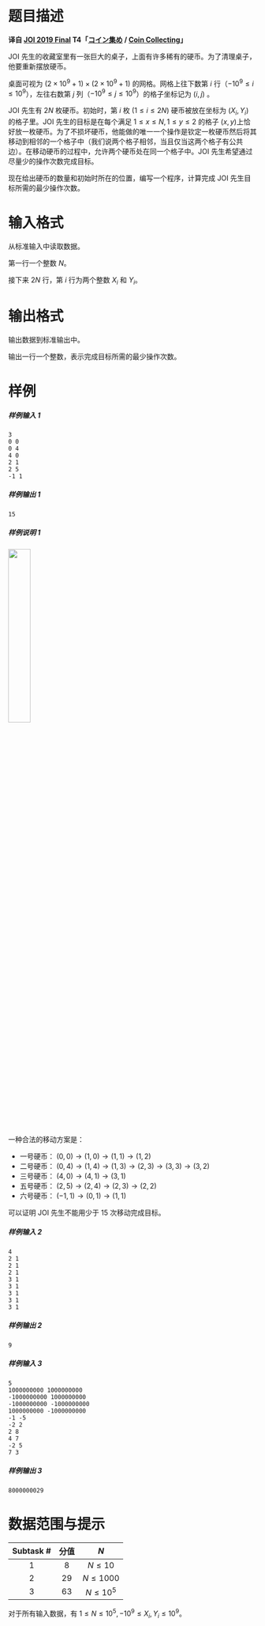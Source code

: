 
# 题目描述

**译自 [JOI 2019 Final](https://www.ioi-jp.org/joi/2018/2019-ho/index.html) T4「[コイン集め](https://www.ioi-jp.org/joi/2018/2019-ho/2019-ho-t4.pdf) / [Coin Collecting](https://www.ioi-jp.org/joi/2018/2019-ho/2019-ho-t4-en.pdf)」**

JOI 先生的收藏室里有一张巨大的桌子，上面有许多稀有的硬币。为了清理桌子，他要重新摆放硬币。

桌面可视为 $(2\times 10^9+1) \times (2\times 10^9+1)$ 的网格。网格上往下数第 $i$ 行（$-10^9 \le i \le 10^9$），左往右数第 $j$ 列（$-10^9 \le j \le 10^9$）的格子坐标记为 $(i, j)$ 。

JOI 先生有 $2N$ 枚硬币。初始时，第 $i$ 枚 $(1 \le i \le 2N)$ 硬币被放在坐标为 $(X_i, Y_i)$ 的格子里。JOI 先生的目标是在每个满足 $1 \le x \le N, 1 \le y \le 2$ 的格子 $(x,y)​$ 上恰好放一枚硬币。为了不损坏硬币，他能做的唯一一个操作是钦定一枚硬币然后将其移动到相邻的一个格子中（我们说两个格子相邻，当且仅当这两个格子有公共边）。在移动硬币的过程中，允许两个硬币处在同一个格子中。JOI 先生希望通过尽量少的操作次数完成目标。

现在给出硬币的数量和初始时所在的位置，编写一个程序，计算完成 JOI 先生目标所需的最少操作次数。

# 输入格式

从标准输入中读取数据。

第一行一个整数 $N$。

接下来 $2N$ 行，第 $i$ 行为两个整数 $X_i$ 和 $Y_i$。

# 输出格式

输出数据到标准输出中。

输出一行一个整数，表示完成目标所需的最少操作次数。

# 样例

##### 样例输入 1

```plain
3
0 0
0 4
4 0
2 1
2 5
-1 1
```

##### 样例输出 1

```plain
15
```

##### 样例说明 1

<img src="/source/loj/3013/img/aHR0cHM6Ly9sb2otaW1nLnVweXVuLm1lbmNpLm1lbXNldDAuY24vMjAxOS8wMi8yNC81YzcyNmExODljMGQ2LnBuZw==.png" width="30%">

一种合法的移动方案是：
* 一号硬币： $(0, 0) \rightarrow (1, 0) \rightarrow (1, 1) \rightarrow (1, 2)​$
* 二号硬币： $(0, 4) \rightarrow (1, 4) \rightarrow (1, 3) \rightarrow (2, 3) \rightarrow (3, 3) \rightarrow (3, 2)$
* 三号硬币： $(4, 0) \rightarrow (4, 1) \rightarrow (3, 1)$
* 五号硬币： $(2, 5) \rightarrow (2, 4) \rightarrow (2, 3) \rightarrow (2, 2)$
* 六号硬币： $(-1, 1) \rightarrow (0, 1) \rightarrow (1, 1)$

可以证明 JOI 先生不能用少于 15 次移动完成目标。

##### 样例输入 2

```plain
4
2 1
2 1
2 1
3 1
3 1
3 1
3 1
3 1
```

##### 样例输出 2

```plain
9
```

##### 样例输入 3

```plain
5
1000000000 1000000000
-1000000000 1000000000
-1000000000 -1000000000
1000000000 -1000000000
-1 -5
-2 2
2 8
4 7
-2 5
7 3
```

##### 样例输出 3

```plain
8000000029
```

# 数据范围与提示

|Subtask #|分值|$N$|
|:-:|:-:|:-:|
|1|8|$N \le 10$|
|2|29|$N \le 1000$|
|3|63|$N \le 10^5$|

对于所有输入数据，有 $1 \le N \le 10^5, -10^9 \le X_i, Y_i \le 10^9$。

